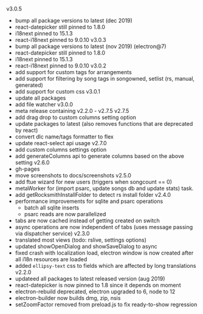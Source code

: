 v3.0.5
- bump all package versions to latest (dec 2019)
- react-datepicker still pinned to 1.8.0
- i18next pinned to 15.1.3
- react-i18next pinned to 9.0.10
v3.0.3
- bump all package versions to latest (nov 2019) (electron@7)
- react-datepicker still pinned to 1.8.0
- i18next pinned to 15.1.3
- react-i18next pinned to 9.0.10
v3.0.2
- add support for custom tags for arrangements
- add support for filtering by song tags in songowned, setlist (rs, manual, generated)
- add support for custom css
v3.0.1
- update all packages
- add file watcher
v3.0.0
- meta release containing v2.2.0 - v2.7.5
v2.7.5
- add drag drop to custom columns setting option
- update packages to latest (also removes functions that are deprecated by react)
- convert dlc name/tags formatter to flex
- update react-select api usage
v2.7.0
- add custom columns settings option
- add generateColumns api to generate columns based on the above setting
v2.6.0
- gh-pages 
- move screenshots to docs/screenshots
v2.5.0
- add ftue wizard for new users (triggers when songcount == 0)
- metaWorker for (import psarc, update songs db and update stats) task.
- add getRocksmithInstallFolder to detect rs install folder
v2.4.0
- performance improvements for sqlite and psarc operations
    - batch all sqlite inserts
    - psarc reads are now parallelized
- tabs are now cached instead of getting created on switch
- async operations are now independent of tabs (uses message passing via dispatcher service)
v2.3.0
- translated most views (todo: rslive, settings options)
- updated showOpenDialog and showSaveDialog to async
- fixed crash with localization load, electron window is now created after all i18n resources are loaded
- added `ellipsy-text` css to fields which are affected by long translations
v2.2.0
- updateed all packages to latest released version (aug 2019)
- react-datepicker is now pinned to 1.8 since it depends on moment
- electron-rebuild deprecated, electron upgraded to 6, node to 12
- electron-builder now builds dmg, zip, nsis
- setZoomFactor removed from preload.js to fix ready-to-show regression

